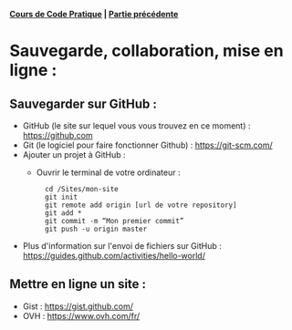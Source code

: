 **[Cours de Code Pratique](../README.md) | [Partie précédente](../javascript/README.md)**

# Sauvegarde, collaboration, mise en ligne :

## Sauvegarder sur GitHub :
- GitHub (le site sur lequel vous vous trouvez en ce moment) : https://github.com
- Git (le logiciel pour faire fonctionner Github) : https://git-scm.com/
- Ajouter un projet à GitHub :
    - Ouvrir le terminal de votre ordinateur :

            cd /Sites/mon-site
            git init
            git remote add origin [url de votre repository]
            git add *
            git commit -m “Mon premier commit”
            git push -u origin master
     

- Plus d'information sur l'envoi de fichiers sur GitHub : https://guides.github.com/activities/hello-world/


## Mettre en ligne un site :
- Gist : https://gist.github.com/
- OVH : https://www.ovh.com/fr/

